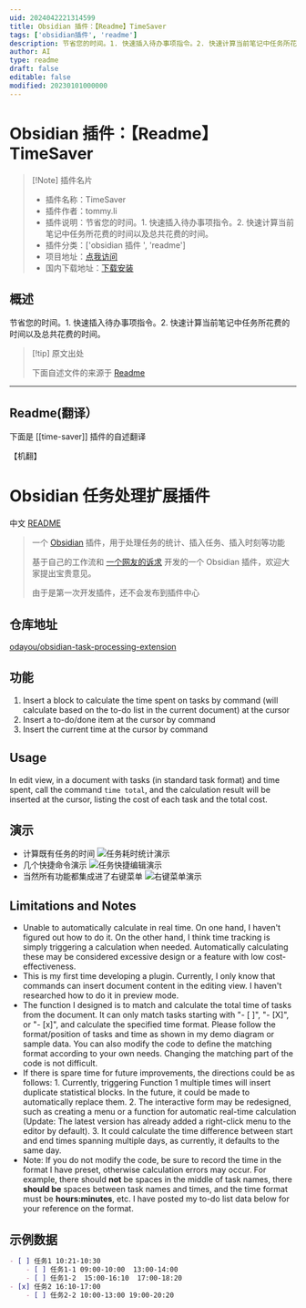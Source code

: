 ```yaml
---
uid: 2024042221314599
title: Obsidian 插件：【Readme】TimeSaver
tags: ['obsidian插件', 'readme']
description: 节省您的时间。1. 快速插入待办事项指令。2. 快速计算当前笔记中任务所花费的时间以及总共花费的时间。
author: AI
type: readme
draft: false
editable: false
modified: 20230101000000
---
```


# Obsidian 插件：【Readme】TimeSaver

> [!Note] 插件名片
> - 插件名称：TimeSaver
> - 插件作者：tommy.li
> - 插件说明：节省您的时间。1. 快速插入待办事项指令。2. 快速计算当前笔记中任务所花费的时间以及总共花费的时间。
> - 插件分类：['obsidian 插件 ', 'readme']
> - 项目地址：[点我访问](https://github.com/odayou/obsidian-task-processing-extension)
> - 国内下载地址：[下载安装](https://pkmer.cn/products/plugin/pluginMarket/?time-saver)

## 概述

节省您的时间。1. 快速插入待办事项指令。2. 快速计算当前笔记中任务所花费的时间以及总共花费的时间。

> [!tip] 原文出处
>
>下面自述文件的来源于 [Readme](https://ghproxy.net/https://raw.githubusercontent.com/odayou/task-processing-extension/master/README.md)

---

## Readme(翻译）

下面是 [[time-saver]] 插件的自述翻译

【机翻】

# Obsidian 任务处理扩展插件

中文 [README](https://github.com/odayou/task-processing-extension/blob/master/README_en.md)

> 一个 [Obsidian](https://obsidian.md/) 插件，用于处理任务的统计、插入任务、插入时刻等功能
>
> 基于自己的工作流和 [一个网友的诉求](https://forum-zh.obsidian.md/t/topic/30252/4) 开发的一个 Obsidian 插件，欢迎大家提出宝贵意见。
>
> 由于是第一次开发插件，还不会发布到插件中心

## 仓库地址

[odayou/obsidian-task-processing-extension](https://github.com/odayou/task-processing-extension)

## 功能

1. Insert a block to calculate the time spent on tasks by command (will calculate based on the to-do list in the current document) at the cursor
2. Insert a to-do/done item at the cursor by command
3. Insert the current time at the cursor by command

## Usage

In edit view, in a document with tasks (in standard task format) and time spent, call the command `time total`, and the calculation result will be inserted at the cursor, listing the cost of each task and the total cost.

## 演示

- 计算既有任务的时间
![任务耗时统计演示](https://cdn.pkmer.cn/covers/time-saver_2_0.gif!pkmer)
- 几个快捷命令演示
![任务快捷编辑演示](https://cdn.pkmer.cn/covers/time-saver_2_1.gif!pkmer)
- 当然所有功能都集成进了右键菜单
![右键菜单演示](https://cdn.pkmer.cn/covers/time-saver_2_2.png!pkmer)

## Limitations and Notes

- Unable to automatically calculate in real time. On one hand, I haven't figured out how to do it. On the other hand, I think time tracking is simply triggering a calculation when needed. Automatically calculating these may be considered excessive design or a feature with low cost-effectiveness.
- This is my first time developing a plugin. Currently, I only know that commands can insert document content in the editing view. I haven't researched how to do it in preview mode.
- The function I designed is to match and calculate the total time of tasks from the document. It can only match tasks starting with "- [ ]", "- [X]", or "- [x]", and calculate the specified time format. Please follow the format/position of tasks and time as shown in my demo diagram or sample data. You can also modify the code to define the matching format according to your own needs. Changing the matching part of the code is not difficult.
- If there is spare time for future improvements, the directions could be as follows: 1. Currently, triggering Function 1 multiple times will insert duplicate statistical blocks. In the future, it could be made to automatically replace them. 2. The interactive form may be redesigned, such as creating a menu or a function for automatic real-time calculation (Update: The latest version has already added a right-click menu to the editor by default). 3. It could calculate the time difference between start and end times spanning multiple days, as currently, it defaults to the same day.
- Note: If you do not modify the code, be sure to record the time in the format I have preset, otherwise calculation errors may occur. For example, there should **not** be spaces in the middle of task names, there **should be** spaces between task names and times, and the time format must be **hours:minutes**, etc. I have posted my to-do list data below for your reference on the format.

## 示例数据

```markdown
- [ ] 任务1 10:21-10:30
    - [ ] 任务1-1 09:00-10:00  13:00-14:00
    - [ ] 任务1-2  15:00-16:10  17:00-18:20
- [x] 任务2 16:10-17:00
    - [ ] 任务2-2 10:00-13:00 19:00-20:20
```